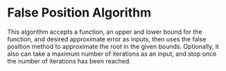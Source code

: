 # False Position Algorithm
This algorithm accepts a function, an upper and lower bound for the function, and desired approximate error as inputs, 
then uses the false position method to approximate the root in the given bounds. Optionally, it also can take a maximum number of 
iterations as an input, and stop once the number of iterations has been reached.
